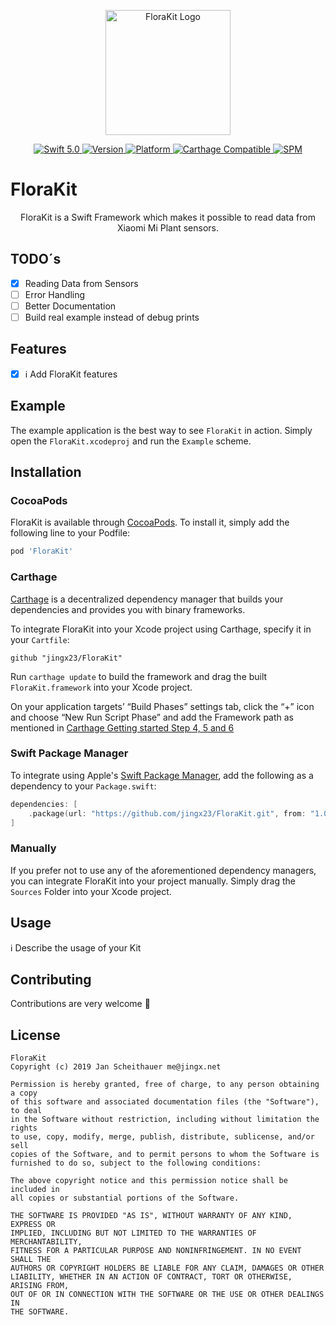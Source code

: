 <p align="center">
   <img width="200" src="https://raw.githubusercontent.com/SvenTiigi/SwiftKit/gh-pages/readMeAssets/SwiftKitLogo.png" alt="FloraKit Logo">
</p>

<p align="center">
   <a href="https://developer.apple.com/swift/">
      <img src="https://img.shields.io/badge/Swift-5.0-orange.svg?style=flat" alt="Swift 5.0">
   </a>
   <a href="http://cocoapods.org/pods/FloraKit">
      <img src="https://img.shields.io/cocoapods/v/FloraKit.svg?style=flat" alt="Version">
   </a>
   <a href="http://cocoapods.org/pods/FloraKit">
      <img src="https://img.shields.io/cocoapods/p/FloraKit.svg?style=flat" alt="Platform">
   </a>
   <a href="https://github.com/Carthage/Carthage">
      <img src="https://img.shields.io/badge/Carthage-compatible-4BC51D.svg?style=flat" alt="Carthage Compatible">
   </a>
   <a href="https://github.com/apple/swift-package-manager">
      <img src="https://img.shields.io/badge/Swift%20Package%20Manager-compatible-brightgreen.svg" alt="SPM">
   </a>
</p>

# FloraKit

<p align="center">
FloraKit is a Swift Framework which makes it possible to read data from Xiaomi Mi Plant sensors.
</p>

## TODO´s
- [x] Reading Data from Sensors
- [ ] Error Handling
- [ ] Better Documentation
- [ ] Build real example instead of debug prints

## Features

- [x] ℹ️ Add FloraKit features

## Example

The example application is the best way to see `FloraKit` in action. Simply open the `FloraKit.xcodeproj` and run the `Example` scheme.

## Installation

### CocoaPods

FloraKit is available through [CocoaPods](http://cocoapods.org). To install
it, simply add the following line to your Podfile:

```bash
pod 'FloraKit'
```

### Carthage

[Carthage](https://github.com/Carthage/Carthage) is a decentralized dependency manager that builds your dependencies and provides you with binary frameworks.

To integrate FloraKit into your Xcode project using Carthage, specify it in your `Cartfile`:

```ogdl
github "jingx23/FloraKit"
```

Run `carthage update` to build the framework and drag the built `FloraKit.framework` into your Xcode project. 

On your application targets’ “Build Phases” settings tab, click the “+” icon and choose “New Run Script Phase” and add the Framework path as mentioned in [Carthage Getting started Step 4, 5 and 6](https://github.com/Carthage/Carthage/blob/master/README.md#if-youre-building-for-ios-tvos-or-watchos)

### Swift Package Manager

To integrate using Apple's [Swift Package Manager](https://swift.org/package-manager/), add the following as a dependency to your `Package.swift`:

```swift
dependencies: [
    .package(url: "https://github.com/jingx23/FloraKit.git", from: "1.0.0")
]
```

### Manually

If you prefer not to use any of the aforementioned dependency managers, you can integrate FloraKit into your project manually. Simply drag the `Sources` Folder into your Xcode project.

## Usage

ℹ️ Describe the usage of your Kit

## Contributing
Contributions are very welcome 🙌

## License

```
FloraKit
Copyright (c) 2019 Jan Scheithauer me@jingx.net

Permission is hereby granted, free of charge, to any person obtaining a copy
of this software and associated documentation files (the "Software"), to deal
in the Software without restriction, including without limitation the rights
to use, copy, modify, merge, publish, distribute, sublicense, and/or sell
copies of the Software, and to permit persons to whom the Software is
furnished to do so, subject to the following conditions:

The above copyright notice and this permission notice shall be included in
all copies or substantial portions of the Software.

THE SOFTWARE IS PROVIDED "AS IS", WITHOUT WARRANTY OF ANY KIND, EXPRESS OR
IMPLIED, INCLUDING BUT NOT LIMITED TO THE WARRANTIES OF MERCHANTABILITY,
FITNESS FOR A PARTICULAR PURPOSE AND NONINFRINGEMENT. IN NO EVENT SHALL THE
AUTHORS OR COPYRIGHT HOLDERS BE LIABLE FOR ANY CLAIM, DAMAGES OR OTHER
LIABILITY, WHETHER IN AN ACTION OF CONTRACT, TORT OR OTHERWISE, ARISING FROM,
OUT OF OR IN CONNECTION WITH THE SOFTWARE OR THE USE OR OTHER DEALINGS IN
THE SOFTWARE.
```
